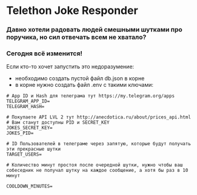 # Telethon Joke Responder
### Давно хотели радовать людей смешными шутками про поручика, но сил отвечать всем не хватало?
### Сегодня всё изменится!


Если кто-то хочет запустить это недоразумение:
- необходимо создать пустой файл db.json в корне
- в корне нужно создать файл .env с такими ключами:
```env
# App ID и Hash для телеграма тут https://my.telegram.org/apps
TELEGRAM_APP_ID=
TELEGRAM_HASH=

# Покупаете API LVL 2 тут http://anecdotica.ru/about/prices_api.html
# Вам станут доступны PID и SECRET_KEY
JOKES_SECRET_KEY=
JOKES_PID=

# ID Пользователей в телеграме через запятую, которые будут получать эти прекрасные шутки
TARGET_USERS=

# Количество минут простоя после очередной шутки, нужно чтобы ваш собеседник не получал шутку на каждое сообщение, а хотя бы раз в 10 минут

COOLDOWN_MINUTES=
```
